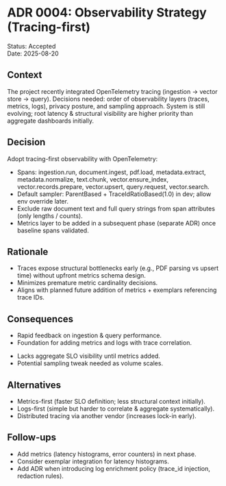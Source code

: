 # ADR 0004: Observability Strategy (Tracing-first)

Status: Accepted  
Date: 2025-08-20

## Context
The project recently integrated OpenTelemetry tracing (ingestion → vector store → query). Decisions needed: order of observability layers (traces, metrics, logs), privacy posture, and sampling approach. System is still evolving; root latency & structural visibility are higher priority than aggregate dashboards initially.

## Decision
Adopt tracing-first observability with OpenTelemetry:
- Spans: ingestion.run, document.ingest, pdf.load, metadata.extract, metadata.normalize, text.chunk, vector.ensure_index, vector.records.prepare, vector.upsert, query.request, vector.search.
- Default sampler: ParentBased + TraceIdRatioBased(1.0) in dev; allow env override later.
- Exclude raw document text and full query strings from span attributes (only lengths / counts).
- Metrics layer to be added in a subsequent phase (separate ADR) once baseline spans validated.

## Rationale
- Traces expose structural bottlenecks early (e.g., PDF parsing vs upsert time) without upfront metrics schema design.
- Minimizes premature metric cardinality decisions.
- Aligns with planned future addition of metrics + exemplars referencing trace IDs.

## Consequences
+ Rapid feedback on ingestion & query performance.
+ Foundation for adding metrics and logs with trace correlation.
- Lacks aggregate SLO visibility until metrics added.
- Potential sampling tweak needed as volume scales.

## Alternatives
- Metrics-first (faster SLO definition; less structural context initially).
- Logs-first (simple but harder to correlate & aggregate systematically).
- Distributed tracing via another vendor (increases lock-in early).

## Follow-ups
- Add metrics (latency histograms, error counters) in next phase.
- Consider exemplar integration for latency histograms.
- Add ADR when introducing log enrichment policy (trace_id injection, redaction rules).
